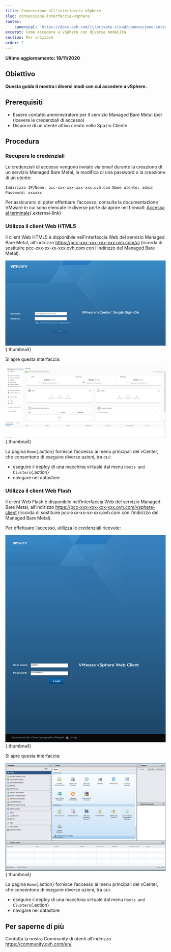 ```yaml
---
title: Connessione all’interfaccia vSphere
slug: connessione-interfaccia-vsphere
routes:
    canonical: 'https://docs.ovh.com/it/private-cloud/connessione-interfaccia-vsphere/'
excerpt: Come accedere a vSphere con diverse modalità
section: Per iniziare
order: 2
---
```


**Ultimo aggiornamento: 18/11/2020**

## Obiettivo

**Questa guida ti mostra i diversi modi con cui accedere a vSphere.**

## Prerequisiti

- Essere contatto amministratore per il servizio Managed Bare Metal (per ricevere le credenziali di accesso)
- Disporre di un utente attivo creato nello Spazio Cliente


## Procedura

### Recupera le credenziali

Le credenziali di accesso vengono inviate via email durante la creazione di un servizio Managed Bare Metal, la modifica di una password o la creazione di un utente:

```
Indirizzo IP/Nome: pcc-xxx-xxx-xxx-xxx.ovh.com Nome utente: admin Password: xxxxxx
```

Per assicurarsi di poter effettuare l’accesso, consulta la documentazione VMware in cui sono elencate le diverse porte da aprire nel firewall: [Accesso al terminale](https://kb.vmware.com/kb/1012382){.external-link}

### Utilizza il client Web HTML5

Il client Web HTML5 è disponibile nell’interfaccia Web del servizio Managed Bare Metal, all’indirizzo <https://pcc-xxx-xxx-xxx-xxx.ovh.com/ui> (ricorda di sostituire pcc-xxx-xx-xx-xxx.ovh.com con l’indirizzo del Managed Bare Metal).

![Connessione all'interfaccia vSphere HTML5](images/connection_interface_w_html5.png){.thumbnail}

Si apre questa interfaccia:

![Connessione all'interfaccia vSphere HTML5](images/vsphere-client-html5.png){.thumbnail}

La pagina `Home`{.action} fornisce l’accesso ai menu principali del vCenter, che consentono di eseguire diverse azioni, tra cui:

- eseguire il deploy di una macchina virtuale dal menu `Hosts and Clusters`{.action}
- navigare nei datastore

### Utilizza il client Web Flash

Il client Web Flash è disponibile nell’interfaccia Web del servizio Managed Bare Metal, all’indirizzo <https://pcc-xxx-xxx-xxx-xxx.ovh.com/vsphere-client> (ricorda di sostituire pcc-xxx-xx-xx-xxx.ovh.com con l’indirizzo del Managed Bare Metal).

Per effettuare l’accesso, utilizza le credenziali ricevute:

![Client vSphere](images/vsphere-client.png){.thumbnail}

Si apre questa interfaccia:

![Connessione all'interfaccia vSphere](images/connection_interface_w.png){.thumbnail}

La pagina `Home`{.action} fornisce l’accesso ai menu principali del vCenter, che consentono di eseguire diverse azioni, tra cui:

- eseguire il deploy di una macchina virtuale dal menu `Hosts and Clusters`{.action}
- navigare nei datastore


## Per saperne di più

Contatta la nostra Community di utenti all’indirizzo <https://community.ovh.com/en/>.

